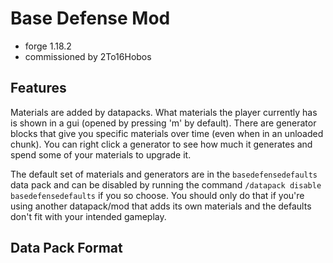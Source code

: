 # Base Defense Mod

- forge 1.18.2
- commissioned by 2To16Hobos

## Features 

Materials are added by datapacks. What materials the player currently has is shown in a gui (opened by pressing 'm' by default). 
There are generator blocks that give you specific materials over time (even when in an unloaded chunk). 
You can right click a generator to see how much it generates and spend some of your materials to upgrade it. 

The default set of materials and generators are in the `basedefensedefaults` data pack and can be disabled by running the command `/datapack disable basedefensedefaults` if you so choose. 
You should only do that if you're using another datapack/mod that adds its own materials and the defaults don't fit with your intended gameplay.


## Data Pack Format

